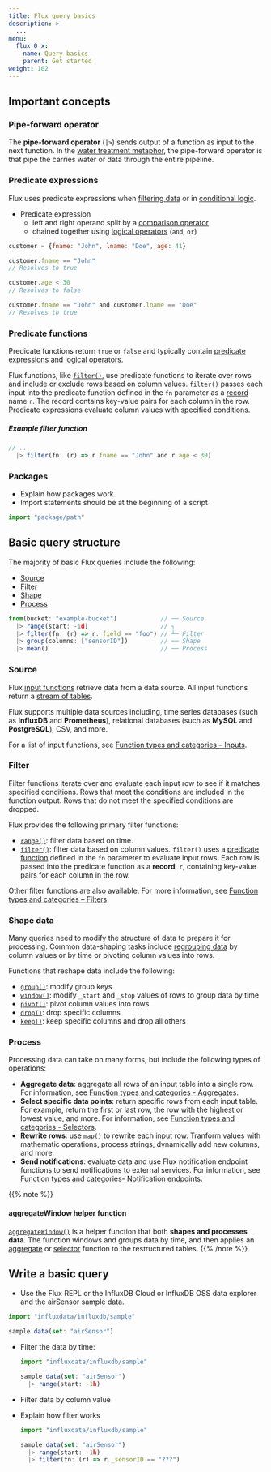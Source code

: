 ```yaml
---
title: Flux query basics
description: >
  ...
menu:
  flux_0_x:
    name: Query basics
    parent: Get started
weight: 102
---
```


## Important concepts

### Pipe-forward operator
The **pipe-forward operator** (`|>`) sends output of a function as input to the next function.
In the [water treatment metaphor](/flux/v0.x/get-started/#flux-overview),
the pipe-forward operator is that pipe the carries water or data through the entire pipeline.

### Predicate expressions
Flux uses predicate expressions when [filtering data](#filter) or in [conditional logic](#).
- Predicate expression
  - left and right operand split by a [comparison operator](/flux/v0.x/spec/operators/#comparison-operators)
  - chained together using [logical operators](/flux/v0.x/spec/operators/#logical-operators) (`and`, `or`)

```js
customer = {fname: "John", lname: "Doe", age: 41}

customer.fname == "John"
// Resolves to true

customer.age < 30
// Resolves to false

customer.fname == "John" and customer.lname == "Doe"
// Resolves to true
```

### Predicate functions
Predicate functions return `true` or `false` and typically contain [predicate expressions](#predicate-expressions)
and [logical operators](/flux/v0.x/spec/operators/#logical-operators).

Flux functions, like [`filter()`](#filter), use predicate functions to iterate
over rows and include or exclude rows based on column values.
`filter()` passes each input into the predicate function defined in the `fn` parameter
as a [record](/flux/v0.x/spec/types/#record-types) name `r`.
The record contains key-value pairs for each column in the row.
Predicate expressions evaluate column values with specified conditions.

##### Example filter function
```js
// ...
  |> filter(fn: (r) => r.fname == "John" and r.age < 30)
```

### Packages
- Explain how packages work.
- Import statements should be at the beginning of a script

```js
import "package/path"
```

## Basic query structure

The majority of basic Flux queries include the following:

- [Source](#source)
- [Filter](#filter)
- [Shape](#shape)
- [Process](#process)

```js
from(bucket: "example-bucket")            // ── Source
  |> range(start: -1d)                    // ┐
  |> filter(fn: (r) => r._field == "foo") // ┴─ Filter
  |> group(columns: ["sensorID"])         // ── Shape
  |> mean()                               // ── Process
```

### Source
Flux [input functions](/flux/v0.x/function-types/#inputs) retrieve data from a data source.
All input functions return a [stream of tables](/flux/v0.x/get-started/data-model/#stream-of-tables).

Flux supports multiple data sources including, time series databases (such as **InfluxDB** and **Prometheus**),
relational databases (such as **MySQL** and **PostgreSQL**), CSV, and more.

<!-- For more information about supported data sources, see [Query data sources](#) -->

For a list of input functions, see [Function types and categories – Inputs](/flux/v0.x/function-types/#inputs).

### Filter
Filter functions iterate over and evaluate each input row to see if it matches
specified conditions.
Rows that meet the conditions are included in the function output.
Rows that do not meet the specified conditions are dropped.

Flux provides the following primary filter functions:

- [`range()`](/flux/v0.x/stdlib/universe/range/): filter data based on time.
- [`filter()`](/flux/v0.x/stdlib/universe/filter/): filter data based on column values.
  `filter()` uses a [predicate function](#predicate-functions) defined in the
  `fn` parameter to evaluate input rows.
  Each row is passed into the predicate function as a **record**, `r`, containing
  key-value pairs for each column in the row.

Other filter functions are also available.
For more information, see [Function types and categories – Filters](/flux/v0.x/function-types/#filters).

### Shape data
Many queries need to modify the structure of data to prepare it for processing.
Common data-shaping tasks include [regrouping data](/flux/v0.x/get-started/data-model/#restructure-tables)
by column values or by time or pivoting column values into rows.

Functions that reshape data include the following:

- [`group()`](/flux/v0.x/stdlib/universe/group/): modify group keys
- [`window()`](/flux/v0.x/stdlib/universe/window/): modify `_start` and `_stop` values of rows to group data by time
- [`pivot()`](/flux/v0.x/stdlib/universe/pivot/): pivot column values into rows
- [`drop()`](/flux/v0.x/stdlib/universe/drop/): drop specific columns
- [`keep()`](/flux/v0.x/stdlib/universe/keep/): keep specific columns and drop all others

### Process
Processing data can take on many forms, but include the following types of operations:

- **Aggregate data**: aggregate all rows of an input table into a single row.
  For information, see [Function types and categories - Aggregates](/flux/v0.x/function-types/#aggregates).
- **Select specific data points**: return specific rows from each input table.
  For example, return the first or last row, the row with the highest or lowest value, and more.
  For information, see [Function types and categories - Selectors](/flux/v0.x/function-types/#selectors).
- **Rewrite rows**: use [`map()`](/flux/v0.x/stdlib/universe/map/) to rewrite each input row.
  Tranform values with mathematic operations, process strings, dynamically add new columns, and more.
- **Send notifications**: evaluate data and use Flux notification endpoint functions
  to send notifications to external services. 
  For information, see [Function types and categories- Notification endpoints](/flux/v0.x/function-types/#notification-endpoints).

{{% note %}}
#### aggregateWindow helper function
[`aggregateWindow()`](/flux/v0.x/stdlib/universe/aggregatewindow/) is a helper function
that both **shapes and processes data**.
The function windows and groups data by time, and then applies an [aggregate](/flux/v0.x/function-types/#aggregates)
or [selector](/flux/v0.x/function-types/#selectors) function to the restructured tables.
{{% /note %}}

## Write a basic query

- Use the Flux REPL or the InfluxDB Cloud or InfluxDB OSS data explorer
  and the airSensor sample data.

```js
import "influxdata/influxdb/sample"

sample.data(set: "airSensor")
```

- Filter the data by time:
    ```js
    import "influxdata/influxdb/sample"

    sample.data(set: "airSensor")
      |> range(start: -1h)
    ```

- Filter data by column value
- Explain how filter works

    ```js
    import "influxdata/influxdb/sample"

    sample.data(set: "airSensor")
      |> range(start: -1h)
      |> filter(fn: (r) => r._sensorID == "???")
    ```
